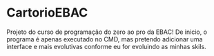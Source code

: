 # CartorioEBAC
Projeto do curso de programação do zero ao pro da EBAC!
De inicio, o programa é apenas executado no CMD, mas pretendo adicionar uma interface e mais evolutivas conforme eu for evoluindo as minhas skils.
